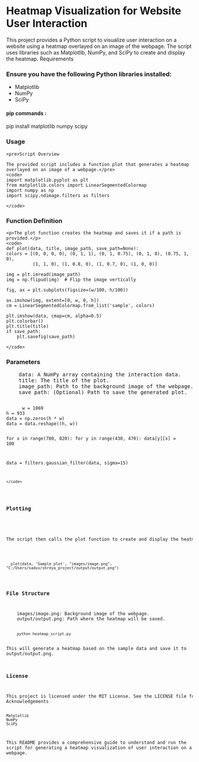 <h1>Heatmap Visualization for Website User Interaction</h1>

<p>This project provides a Python script to visualize user interaction on a website using a heatmap overlayed on an image of the webpage. The script uses libraries such as Matplotlib, NumPy, and SciPy to create and display the heatmap.
Requirements</p>

<h3>Ensure you have the following Python libraries installed:</h3>
    <ul>
    <li>Matplotlib</li>
    <li>NumPy</li>
    <li>SciPy</li>
    </ul>
    <h4>pip commands :</h4>
    <p>pip install matplotlib numpy scipy
</p>
<h3>Usage</h3>

    <pre>Script Overview

    The provided script includes a function plot that generates a heatmap overlayed on an image of a webpage.</pre>
    <code>
    import matplotlib.pyplot as plt
    from matplotlib.colors import LinearSegmentedColormap
    import numpy as np
    import scipy.ndimage.filters as filters

    </code>
  <h3>Function Definition</h3>

    <p>The plot function creates the heatmap and saves it if a path is provided.</p>
    <code>
    def plot(data, title, image_path, save_path=None):
    colors = [(0, 0, 0, 0), (0, 1, 1), (0, 1, 0.75), (0, 1, 0), (0.75, 1, 0),
              (1, 1, 0), (1, 0.8, 0), (1, 0.7, 0), (1, 0, 0)]

    img = plt.imread(image_path)
    img = np.flipud(img)  # Flip the image vertically
    
    fig, ax = plt.subplots(figsize=(w/100, h/100))

    ax.imshow(img, extent=[0, w, 0, h])
    cm = LinearSegmentedColormap.from_list('sample', colors)

    plt.imshow(data, cmap=cm, alpha=0.5)
    plt.colorbar()
    plt.title(title)
    if save_path:
        plt.savefig(save_path)

    </code>
  <h3>Parameters</h3>
<pre>
    data: A NumPy array containing the interaction data.
    title: The title of the plot.
    image_path: Path to the background image of the webpage.
    save_path: (Optional) Path to save the generated plot.</pre>
    <code>
      w = 1869
h = 933
data = np.zeros(h * w)
data = data.reshape((h, w))

for x in range(780, 820):
    for y in range(430, 470):
        data[y][x] = 100

data = filters.gaussian_filter(data, sigma=15)

    </code>
  <h3>Plotting</h3>

  <pre>The script then calls the plot function to create and display the heatmap.</pre>
  <code>
  plot(data, 'Sample plot', "images/image.png", "C:/Users/saduv/shreya_project/output/output.png")

  </code>
  <h3>File Structure</h3>
<pre>
    images/image.png: Background image of the webpage.
    output/output.png: Path where the heatmap will be saved.</pre>
    <code>python heatmap_script.py
</code>
<p>This will generate a heatmap based on the sample data and save it to output/output.png.
</p>
<h3>License</h3>
<pre>
This project is licensed under the MIT License. See the LICENSE file for details.
Acknowledgements

    Matplotlib
    NumPy
    SciPy

This README provides a comprehensive guide to understand and run the script for generating a heatmap visualization of user interaction on a webpage.</pre>
